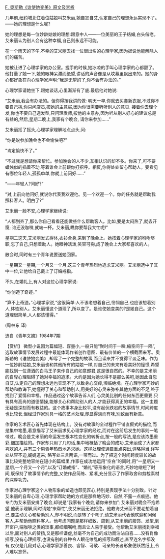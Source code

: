 [F. 奥斯勒《谁使她变美》原文及赏析](https://www.vrrw.net/wx/15437.html)

几年前,纽约城北住着位姑娘叫艾米丽,她自怨自艾,认定自己的理想永远实现不了。——她的理想是什么呢?

她的理想是每一位妙龄姑娘的理想:跟意中人——一位美丽的王子结婚,白头偕老。艾米丽认为别人会有这种幸福,自己则永远不可能。

在一个雨天的下午,不幸的艾米丽去找一位很出名的心理学家,因为据说他能解除人们的痛苦。

她被让进了心理学家的办公室。握手的时候,她冰凉的手叫心理学家的心都颤了。他打量了她一下,她的眼神呆滞而绝望,讲话的声音像是从坟墓里飘出来的。她的身心都好象在向心理学家声明:“我是无望的了,你不会有办法的。”

心理学家请她坐下,跟她谈话,心里渐渐有了底.最后他对她说:

“艾米丽,我会有办法的。但你得按我讲的做: 明天一早,你就去买套新衣服,不过你不要自己挑,你只问店员,按她的主意买,因为你很需要听听别人的意见. 接着你去理个发,你也不要自己选发型,只问理发师,按他的主意办,因为听从别人好心的建议总是有益的,然后,星期二晚上,我家有个晚会, 请你来参加……”

艾米丽摇了摇头,心理学家理解地点点头,问:

“你是说参加晚会也不会愉快吧?”

“肯定愉快不了。”

“不过我是想请你来帮忙。参加晚会的人不少,互相认识的却不多。你来了,可不要蜡烛似的插着不动,等着谁会上前跟你打招呼。相反,你得处处留心帮助人。要看见有哪位年轻人,孤孤单单,你就上前问好……”

“——年轻人?问好?”

“对,上前向他问好,就说你代表我欢迎他。见一个欢迎一个。你的任务就是帮助我照料客人。明白了?”

艾米丽一脸不安,心理学家继续说:

“人都到齐了,那么你自己看看还能做些什么帮助客人。比如,要是太闷热了,就去开窗; 谁还没咖啡,就端一杯。艾米丽,瞧你要帮我大忙呢!”

星期二这天,艾米丽发式得体,衣衫合身,来到了晚会上。她按着心理学家的吩咐尽职,忘了自己,只想着助人。她眼神活泼,笑容可掬,成了晚会上大家都喜欢的人。

散会时,同时有三个青年说要送她回家。

一星期又一星期,一个月又一个月,这三个青年热烈地追求艾米丽。艾米丽选中了其中一位,让他给自己戴上了订婚戒指。

不久,在婚礼上,有人对这位心理学家说:

“你创造了奇迹。”

“算不上奇迹。”心理学家说,“这很简单:人不该老想着自己,怜悯自己,也应该想着别人,体恤别人。艾米丽懂这个道理了,所以变了。是谁使她变美的?是她自己。这个道理很简单,人人都该懂得。”

(周林东 译)

选自《青年文摘》1984年7期



【赏析】 微型小说因为篇幅短、容量小,一般只能“聚时间于一瞬,缩空间于一隅”, 选取故事情节发展过程中最能体现作者创作意图、最有价值的一个横截面来写。奥斯勒的《谁使她变美》,却写了一个完整的故事,而且读来并不觉得平淡乏味。作为一位妙龄姑娘,艾米丽也和其他所有的姑娘一样,对自己的未来有着美好的憧憬,希望能找到一位潇洒的白马王子来作自己的如意郎君,这是很自然的。不幸的是艾米丽的自卑心理阻碍了她对幸福的追求。大约是因为她长得不是那么美吧,她因此自怨自艾,认定自己的理想永远也实现不了,以致身心交瘁,濒临绝境。在心理学家巧妙的帮助和教诲下,她懂得了关心和帮助别人,用美好的心灵来弥补其他方面的不足,终于找到了爱情和幸福。作品通过这个故事告诉人们,心灵美比别的任何东西更重要,只有具有高尚的道德情操,能够关心和帮助别人的人,才能获得真正的幸福。这一主题无疑是深刻而有教益的。这个故事本身比较平,没有起伏跌宕的故事情节,时间跨度也比较长,但经过作家别具一格的艺术处理,却显得淡而有味,别致而有新意。

作家的艺术匠心首先体现在结构上。没有对故事的全过程作平铺直叙式的描绘,而是集中笔墨,着意描写了艾米丽求见心理学家的经过,而对在这前后发生的事则一笔带过。晚会是艾米丽的命运发生根本性变化的转折点,按一般的写法,是应该浓墨重彩,细加描绘的。作家却只用了几句话,集中地概括了晚会的成功,艾米丽成了大家都喜欢的人,并有三个男青年热烈地追求她。这样处理使通篇重点突出,详略得当,详写处从容不迫,娓娓道来; 略写处三言两语,一带而过。为了把这个时间跨度较长的故事比较完整地容纳在短小的篇幅里,作家在成功地运用“空白”的同时,用“一星期又一星期,一个月又一个月”,以及“订婚戒指”、“婚礼”等形象化的语言,巧妙地缩短了时间,既保持了故事情节的完整,又使作品简练、紧凑,充分显示了作家取舍和剪裁素材的深厚功力。

作家对心理学家这个人物形象的塑造也颇见匠心,特别是表现手法十分别致。针对艾米丽的自卑心理,心理学家帮助她的方式是那样地巧妙、自然,不露一点痕迹。他专门为艾米丽安排了晚会,却说是“我家有个晚会,请你来参加”; 艾米丽对晚会不抱希望,他表示理解,同时请她“来帮忙”,使艾米丽无法拒绝。他教诲艾米丽不要老想着自己,要主动关心和帮助别人,却不明说,而是转了个弯子,请艾米丽代表他欢迎和问候客人,并帮助他照料客人。他考虑问题是那样细致、周到,从艾米丽的服饰、发型,到开窗户,端咖啡之类的琐事,都细细嘱咐,而且让人易于接受。他帮助艾米丽找到幸福以后,面对别人的赞扬,又是那样谦虚,丝毫不为自己的成功而沾沾自喜……没有肖像描写,没有心理描写,也没有别的各种令人眼花缭乱的描写和叙述,甚至连名字都没有,仅仅是几段对话,心理学家那善良、睿智、可敬、可亲的长者形象便跃然纸上,令人难以忘怀。

